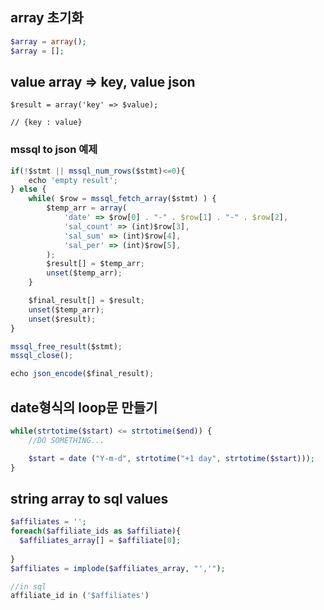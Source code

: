 ## array 초기화
```php
$array = array();
$array = [];
```

## value array => key, value json
```
$result = array('key' => $value);

// {key : value}
```

### mssql to json 예제
```js
if(!$stmt || mssql_num_rows($stmt)<=0){
    echo 'empty result';
} else {
    while( $row = mssql_fetch_array($stmt) ) {
		$temp_arr = array(
            'date' => $row[0] . "-" . $row[1] . "-" . $row[2],
            'sal_count' => (int)$row[3],
            'sal_sum' => (int)$row[4],
            'sal_per' => (int)$row[5],
        );
        $result[] = $temp_arr;
        unset($temp_arr);
	}

    $final_result[] = $result;
	unset($temp_arr);
    unset($result);
}

mssql_free_result($stmt);
mssql_close();

echo json_encode($final_result);
```

## date형식의 loop문 만들기
```php
while(strtotime($start) <= strtotime($end)) {
    //DO SOMETHING...

    $start = date ("Y-m-d", strtotime("+1 day", strtotime($start)));
}
```

## string array to sql values
```php
$affiliates = '';
foreach($affiliate_ids as $affiliate){
  $affiliates_array[] = $affiliate[0];
  
}
$affiliates = implode($affiliates_array, "','"); 

//in sql
affiliate_id in ('$affiliates')
```

